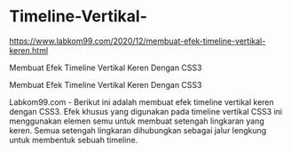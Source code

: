 # Timeline-Vertikal-


https://www.labkom99.com/2020/12/membuat-efek-timeline-vertikal-keren.html



Membuat Efek Timeline Vertikal Keren Dengan CSS3

Membuat Efek Timeline Vertikal Keren Dengan CSS3
 

Labkom99.com - Berikut ini adalah membuat efek timeline vertikal keren dengan CSS3. Efek khusus yang digunakan pada timeline vertikal CSS3 ini menggunakan elemen semu untuk membuat setengah lingkaran yang keren. Semua setengah lingkaran dihubungkan sebagai jalur lengkung untuk membentuk sebuah timeline.

 
